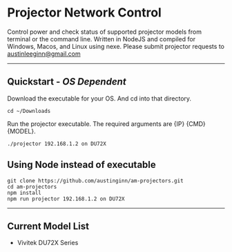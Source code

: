 # Projector Network Control
Control power and check status of supported projector models from terminal or the command line.  Written in NodeJS and compiled for Windows, Macos, and Linux using nexe. Please submit projector requests to [austinleeginn@gmail.com](mailto:austinleeginn@gmail.com)
___

## Quickstart - *OS Dependent*
Download the executable for your OS. And cd into that directory.
```console
cd ~/Downloads
```
Run the projector executable. The required arguments are {IP} {CMD} {MODEL}.
```console
./projector 192.168.1.2 on DU72X
```
## Using Node instead of executable
```console
git clone https://github.com/austinginn/am-projectors.git
cd am-projectors
npm install
npm run projector 192.168.1.2 on DU72X
```
___
## Current Model List
- Vivitek DU72X Series